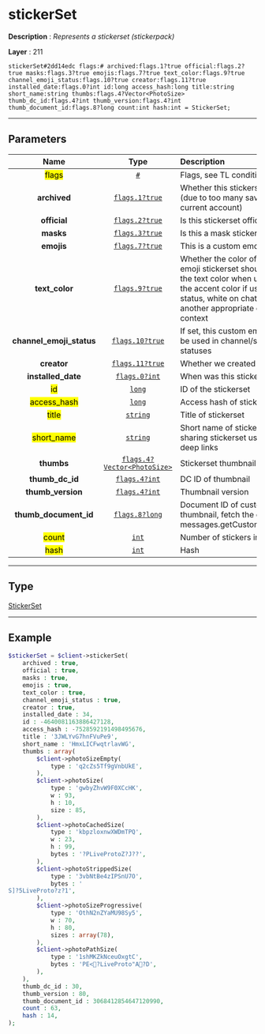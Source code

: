 # stickerSet

**Description** : *Represents a stickerset (stickerpack)*

**Layer** : 211

```tl
stickerSet#2dd14edc flags:# archived:flags.1?true official:flags.2?true masks:flags.3?true emojis:flags.7?true text_color:flags.9?true channel_emoji_status:flags.10?true creator:flags.11?true installed_date:flags.0?int id:long access_hash:long title:string short_name:string thumbs:flags.4?Vector<PhotoSize> thumb_dc_id:flags.4?int thumb_version:flags.4?int thumb_document_id:flags.8?long count:int hash:int = StickerSet;
```

---

## Parameters

| Name | Type | Description |
| :---: | :---: | :--- |
| <mark>flags</mark> | [`#`](type/#) | Flags, see TL conditional fields |
| **archived** | [`flags.1?true`](type/true) | Whether this stickerset was archived (due to too many saved stickers in the current account) |
| **official** | [`flags.2?true`](type/true) | Is this stickerset official |
| **masks** | [`flags.3?true`](type/true) | Is this a mask stickerset |
| **emojis** | [`flags.7?true`](type/true) | This is a custom emoji stickerset |
| **text_color** | [`flags.9?true`](type/true) | Whether the color of this TGS custom emoji stickerset should be changed to the text color when used in messages, the accent color if used as emoji status, white on chat photos, or another appropriate color based on context |
| **channel_emoji_status** | [`flags.10?true`](type/true) | If set, this custom emoji stickerset can be used in channel/supergroup emoji statuses |
| **creator** | [`flags.11?true`](type/true) | Whether we created this stickerset |
| **installed_date** | [`flags.0?int`](type/int) | When was this stickerset installed |
| <mark>id</mark> | [`long`](type/long) | ID of the stickerset |
| <mark>access_hash</mark> | [`long`](type/long) | Access hash of stickerset |
| <mark>title</mark> | [`string`](type/string) | Title of stickerset |
| <mark>short_name</mark> | [`string`](type/string) | Short name of stickerset, used when sharing stickerset using stickerset deep links |
| **thumbs** | [`flags.4?Vector<PhotoSize>`](type/PhotoSize) | Stickerset thumbnail |
| **thumb_dc_id** | [`flags.4?int`](type/int) | DC ID of thumbnail |
| **thumb_version** | [`flags.4?int`](type/int) | Thumbnail version |
| **thumb_document_id** | [`flags.8?long`](type/long) | Document ID of custom emoji thumbnail, fetch the document using messages.getCustomEmojiDocuments |
| <mark>count</mark> | [`int`](type/int) | Number of stickers in pack |
| <mark>hash</mark> | [`int`](type/int) | Hash |

---

## Type

[StickerSet](type/StickerSet)

---

## Example

```php
$stickerSet = $client->stickerSet(
	archived : true,
	official : true,
	masks : true,
	emojis : true,
	text_color : true,
	channel_emoji_status : true,
	creator : true,
	installed_date : 34,
	id : -4640081163886427128,
	access_hash : -7528592191498495676,
	title : '3JWLYvG7hnFVuPe9',
	short_name : 'HmxLICFwqtrlavWG',
	thumbs : array(
		$client->photoSizeEmpty(
			type : 'q2cZs5Tf9gVnbUkE',
		),
		$client->photoSize(
			type : 'gwbyZhvW9F0XCcHK',
			w : 93,
			h : 10,
			size : 85,
		),
		$client->photoCachedSize(
			type : 'kbpzloxnwXWDmTPQ',
			w : 23,
			h : 99,
			bytes : '?PLiveProtoZ?J??',
		),
		$client->photoStrippedSize(
			type : '3vbNtBe4zIPSnU7O',
			bytes : '
S]?5LiveProto?z?1',
		),
		$client->photoSizeProgressive(
			type : 'OthN2nZYaMU98Sy5',
			w : 70,
			h : 80,
			sizes : array(78),
		),
		$client->photoPathSize(
			type : '1shMKZkNceuOxgtC',
			bytes : 'PE<?LiveProto"A?D',
		),
	),
	thumb_dc_id : 30,
	thumb_version : 80,
	thumb_document_id : 3068412854647120990,
	count : 63,
	hash : 14,
);
```
